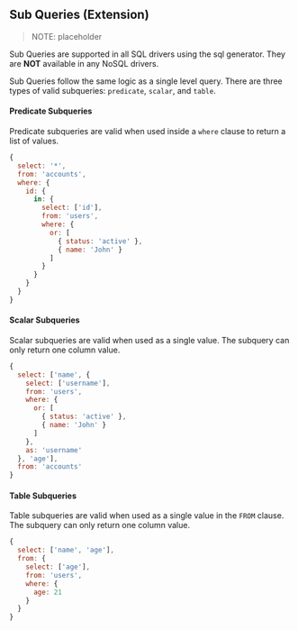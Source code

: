 ## Sub Queries (Extension)

> NOTE: placeholder

Sub Queries are supported in all SQL drivers using the sql generator. They are **NOT** available in any NoSQL drivers.

Sub Queries follow the same logic as a single level query. There are three types of valid subqueries: `predicate`, `scalar`, and `table`.

#### Predicate Subqueries

Predicate subqueries are valid when used inside a `where` clause to return a
list of values.

```javascript
{
  select: '*',
  from: 'accounts',
  where: {
    id: {
      in: {
        select: ['id'],
        from: 'users',
        where: {
          or: [
            { status: 'active' },
            { name: 'John' }
          ]
        }
      }
    }
  }
}
```

#### Scalar Subqueries

Scalar subqueries are valid when used as a single value. The subquery can only
return one column value.

```javascript
{
  select: ['name', {
    select: ['username'],
    from: 'users',
    where: {
      or: [
        { status: 'active' },
        { name: 'John' }
      ]
    },
    as: 'username'
  }, 'age'],
  from: 'accounts'
}
```

#### Table Subqueries

Table subqueries are valid when used as a single value in the `FROM` clause.
The subquery can only return one column value.

```javascript
{
  select: ['name', 'age'],
  from: {
    select: ['age'],
    from: 'users',
    where: {
      age: 21
    }
  }
}
```

